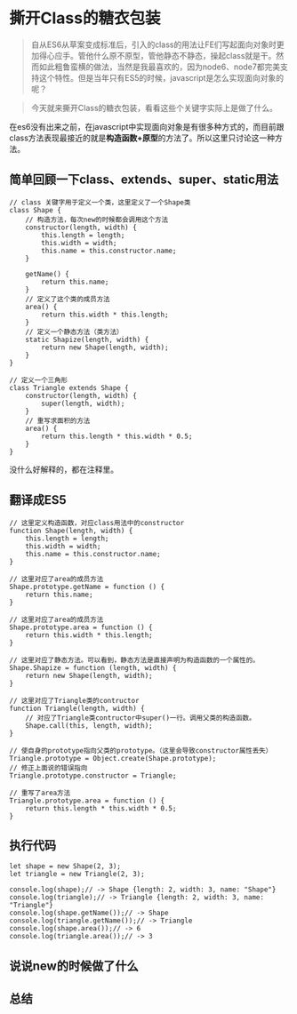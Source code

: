 # 撕开Class的糖衣包装

> 自从ES6从草案变成标准后，引入的class的用法让FE们写起面向对象时更加得心应手。管他什么原不原型，管他静态不静态，操起class就是干。然而如此粗鲁蛮横的做法，当然是我最喜欢的，因为node6、node7都完美支持这个特性。但是当年只有ES5的时候，javascript是怎么实现面向对象的呢？

> 今天就来撕开Class的糖衣包装，看看这些个关键字实际上是做了什么。

在es6没有出来之前，在javascript中实现面向对象是有很多种方式的，而目前跟class方法表现最接近的就是**构造函数+原型**的方法了。所以这里只讨论这一种方法。

## 简单回顾一下class、extends、super、static用法
```
// class 关键字用于定义一个类，这里定义了一个Shape类
class Shape {
    // 构造方法，每次new的时候都会调用这个方法
    constructor(length, width) {
        this.length = length;
        this.width = width;
        this.name = this.constructor.name;
    }

    getName() {
        return this.name;
    }
    // 定义了这个类的成员方法
    area() {
        return this.width * this.length;
    }
    // 定义一个静态方法（类方法）
    static Shapize(length, width) {
        return new Shape(length, width);
    }
}

// 定义一个三角形
class Triangle extends Shape {
    constructor(length, width) {
        super(length, width);
    }
    // 重写求面积的方法
    area() {
        return this.length * this.width * 0.5;
    }
}
```
没什么好解释的，都在注释里。

## 翻译成ES5
```
// 这里定义构造函数，对应class用法中的constructor
function Shape(length, width) {
    this.length = length;
    this.width = width;
    this.name = this.constructor.name;
}

// 这里对应了area的成员方法
Shape.prototype.getName = function () {
    return this.name;
}

// 这里对应了area的成员方法
Shape.prototype.area = function () {
    return this.width * this.length;
}

// 这里对应了静态方法。可以看到，静态方法是直接声明为构造函数的一个属性的。
Shape.Shapize = function (length, width) {
    return new Shape(length, width);
}

// 这里对应了Triangle类的contructor
function Triangle(length, width) {
    // 对应了Triangle类contructor中super()一行。调用父类的构造函数。
    Shape.call(this, length, width);
}

// 使自身的prototype指向父类的prototype。（这里会导致constructor属性丢失）
Triangle.prototype = Object.create(Shape.prototype);
// 修正上面说的错误指向
Triangle.prototype.constructor = Triangle;

// 重写了area方法
Triangle.prototype.area = function () {
    return this.length * this.width * 0.5;
}
```

## 执行代码
```
let shape = new Shape(2, 3);
let triangle = new Triangle(2, 3);

console.log(shape);// -> Shape {length: 2, width: 3, name: "Shape"}
console.log(triangle);// -> Triangle {length: 2, width: 3, name: "Triangle"}
console.log(shape.getName());// -> Shape
console.log(triangle.getName());// -> Triangle
console.log(shape.area());// -> 6
console.log(triangle.area());// -> 3
```

## 说说new的时候做了什么

## 总结